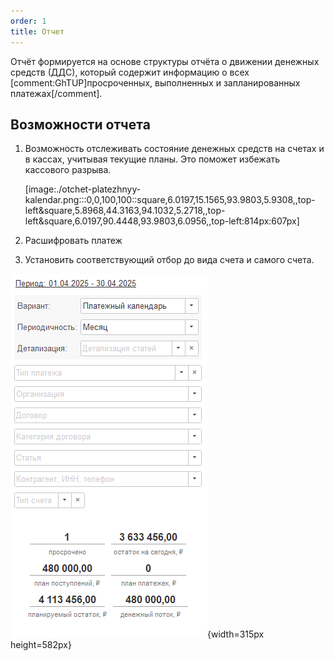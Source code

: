 ```yaml
---
order: 1
title: Отчет
---
```


Отчёт формируется на основе структуры отчёта о движении денежных средств (ДДС), который содержит информацию о всех [comment:GhTUP]просроченных, выполненных и запланированных платежах[/comment].

## Возможности отчета

1. Возможность отслеживать состояние денежных средств на счетах и в кассах, учитывая текущие планы. Это поможет избежать кассового разрыва.

   [image:./otchet-platezhnyy-kalendar.png:::0,0,100,100::square,6.0197,15.1565,93.9803,5.9308,,top-left&square,5.8968,44.3163,94.1032,5.2718,,top-left&square,6.0197,90.4448,93.9803,6.0956,,top-left:814px:607px]

2. Расшифровать платеж

3. Установить соответствующий отбор до вида счета и самого счета.

![](./otchet-platezhnyy-kalendar-2.png){width=315px height=582px}